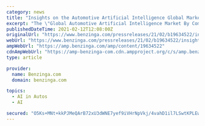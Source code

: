 ```yaml
---
category: news
title: "Insights on the Automotive Artificial Intelligence Global Market to 2026 - Key Forecasts & Opportunities - ResearchAndMarkets.com"
excerpt: "The \"Global Automotive Artificial Intelligence Market By Component (Hardware, Software, Service), By Technology, By Process, By Application, By Vehicle Type, By"
publishedDateTime: 2021-02-12T12:08:00Z
originalUrl: "https://www.benzinga.com/pressreleases/21/02/b19634522/insights-on-the-automotive-artificial-intelligence-global-market-to-2026-key-forecasts-opportuniti"
webUrl: "https://www.benzinga.com/pressreleases/21/02/b19634522/insights-on-the-automotive-artificial-intelligence-global-market-to-2026-key-forecasts-opportuniti"
ampWebUrl: "https://amp.benzinga.com/amp/content/19634522"
cdnAmpWebUrl: "https://amp-benzinga-com.cdn.ampproject.org/c/s/amp.benzinga.com/amp/content/19634522"
type: article

provider:
  name: Benzinga.com
  domain: benzinga.com

topics:
  - AI in Autos
  - AI

secured: "O5Ks+MNt+kkPJMeQArB72xU3dWNE7yef9iVHrNpVkj/4vahD1il7LSwtKPLEwEatC6OfRhAXNDtcIc/5vdb1N/CkAsftvtcJhSWVtRfPGSJsHB6hVWoXiCaFw1qgod3q0YROPylATdF6kIUM3msI1mJiKVQUPr8hS9LVQMW/oUjkdQ3XlL9f926HJe6/0dvSrluRKbzNaES6C5o6hYyY3dvZ0A53oiKxBabp8K9U3/AxCuctDwcRiihFjU+Srigx5ZRIxZdsYTVDgjZ2XT3049MdKIo3gsgCKkZlT83IfR2BntUZnYAHaMDDxUx4g97ArqcBCaThmCEEk014lSZJ4fbDlxDXt1OGaqU7uhhjj8c=;ooehmGS+3zpg4gsWXSx0mg=="
---
```


